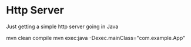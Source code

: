 # Http Server

Just getting a simple http server going in Java 


mvn clean compile
mvn exec:java -Dexec.mainClass="com.example.App"
